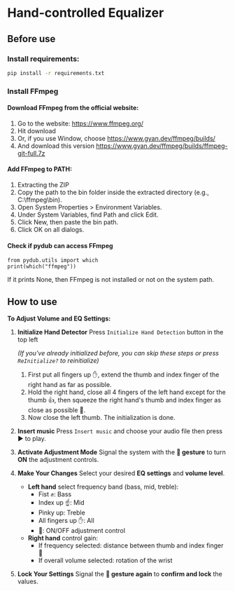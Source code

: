 # Hand-controlled Equalizer
## Before use
### Install requirements:
```bat
pip install -r requirements.txt
```
### Install FFmpeg
#### Download FFmpeg from the official website: 
1. Go to the website: https://www.ffmpeg.org/
2. Hit download
3. Or, if you use Window, choose https://www.gyan.dev/ffmpeg/builds/
4. And download this version https://www.gyan.dev/ffmpeg/builds/ffmpeg-git-full.7z
#### Add FFmpeg to PATH:
1. Extracting the ZIP
2. Copy the path to the bin folder inside the extracted directory (e.g., C:\ffmpeg\bin).
3. Open System Properties > Environment Variables.
4. Under System Variables, find Path and click Edit.
5. Click New, then paste the bin path.
6. Click OK on all dialogs.
#### Check if pydub can access FFmpeg
``` 
from pydub.utils import which
print(which("ffmpeg"))
```
If it prints None, then FFmpeg is not installed or not on the system path.

## How to use
**To Adjust Volume and EQ Settings:**
1. **Initialize Hand Detector**
   Press `Initialize Hand Detection` button in the top left
   
   _(If you've already initialized before, you can skip these steps or press `ReInitialize?` to reinitialize)_
      1. First put all fingers up ✋, extend the thumb and index finger of the right hand as far as possible.
      2. Hold the right hand, close all 4 fingers of the left hand except for the thumb 👍, then squeeze the right hand's thumb and index finger as close as possible 🤏.
      3. Now close the left thumb. The initialization is done.
2. **Insert music**
   Press `Insert music` and choose your audio file then press ▶️ to play.
3. **Activate Adjustment Mode**
   Signal the system with the **🤟 gesture** to turn **ON** the adjustment controls.
4. **Make Your Changes**
   Select your desired **EQ settings** and **volume level**.
    - **Left hand** select frequency band (bass, mid, treble):
      - Fist ✊: Bass
      - Index up ☝: Mid
      - Pinky up: Treble
      - All fingers up ✋: All
      - 🤟: ON/OFF adjustment control
    - **Right hand** control gain:
      - If frequency selected: distance between thumb and index finger 🤏
      - If overall volume selected: rotation of the wrist
5. **Lock Your Settings**
   Signal the **🤟 gesture again** to **confirm and lock** the values.